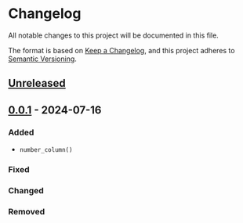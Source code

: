 # Changelog

All notable changes to this project will be documented in this file.

The format is based on [Keep a Changelog](https://keepachangelog.com/en/1.0.0/),
and this project adheres to [Semantic Versioning](https://semver.org/spec/v2.0.0.html).

## [Unreleased]

## [0.0.1] - 2024-07-16

### Added
- `number_column()`

### Fixed

### Changed

### Removed


[unreleased]: https://github.com/IslasGECI/geci_mimesis/compare/v1.1.1...HEAD
[0.0.1]: https://github.com/IslasGECI/geci_mimesis/releases/tag/v0.0.1
